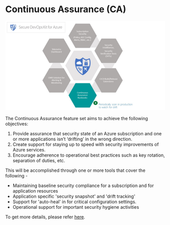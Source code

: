 # Continuous Assurance (CA)

![Continous_Assurance](../Images/Continous_Assurance.png)

The Continuous Assurance feature set aims to achieve the following objectives: 
1. 	 Provide assurance that security state of an Azure subscription and one or more applications isn’t ‘drifting’ in the wrong direction.
2. 	 Create support for staying up to speed with security improvements of Azure services. 
3. 	 Encourage adherence to operational best practices such as key rotation, separation of duties, etc.

This will be accomplished through one or more tools that cover the following - 
- 	 Maintaining baseline security compliance for a subscription and for application resources
- 	 Application specific 'security snapshot' and 'drift tracking' 
- 	 Support for 'auto-heal' in for critical configuration settings.
- 	 Operational support for important security hygiene activities 
	
To get more details, please refer [here](Continuous_Assurance_userguide.md).
